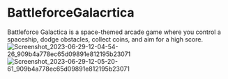 # BattleforceGalacrtica
Battleforce Galactica is a space-themed arcade game where you control a spaceship, dodge obstacles, collect coins, and aim for a high score.
![Screenshot_2023-06-29-12-04-54-26_909b4a778ec65d09891e812195b23071](https://github.com/Swapnil-J-Patil/BattleforceGalacrtica/assets/129786110/95faaf60-e106-406f-a2c4-961829c9a752)
![Screenshot_2023-06-29-12-05-20-61_909b4a778ec65d09891e812195b23071](https://github.com/Swapnil-J-Patil/BattleforceGalacrtica/assets/129786110/0fffda86-8ad2-4b36-9673-c9e7954c488e)
